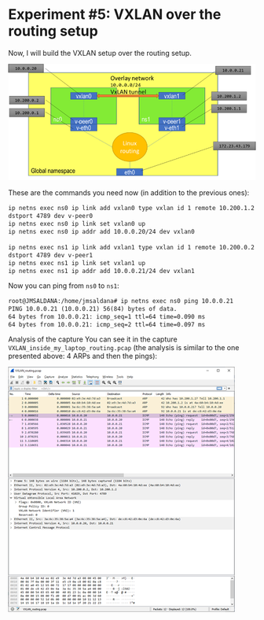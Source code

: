 # Experiment #5: VXLAN over the routing setup

Now, I will build the VXLAN setup over the routing setup.

![experiment5](https://github.com/josemariasaldana/VXLAN-network-in-a-PC/blob/main/experiment5.png)

These are the commands you need now (in addition to the previous ones):
```
ip netns exec ns0 ip link add vxlan0 type vxlan id 1 remote 10.200.1.2 dstport 4789 dev v-peer0
ip netns exec ns0 ip link set vxlan0 up
ip netns exec ns0 ip addr add 10.0.0.20/24 dev vxlan0

ip netns exec ns1 ip link add vxlan1 type vxlan id 1 remote 10.200.0.2 dstport 4789 dev v-peer1
ip netns exec ns1 ip link set vxlan1 up
ip netns exec ns1 ip addr add 10.0.0.21/24 dev vxlan1
```

Now you can ping from `ns0` to `ns1`:
```
root@JMSALDANA:/home/jmsaldana# ip netns exec ns0 ping 10.0.0.21
PING 10.0.0.21 (10.0.0.21) 56(84) bytes of data.
64 bytes from 10.0.0.21: icmp_seq=1 ttl=64 time=0.090 ms
64 bytes from 10.0.0.21: icmp_seq=2 ttl=64 time=0.097 ms
```

Analysis of the capture
You can see it in the capture `VXLAN_inside_my_laptop_routing.pcap` (the analysis is similar to the one presented above: 4 ARPs and then the pings):

![experiment5.1](https://github.com/josemariasaldana/VXLAN-network-in-a-PC/blob/main/experiment5.1.png)
